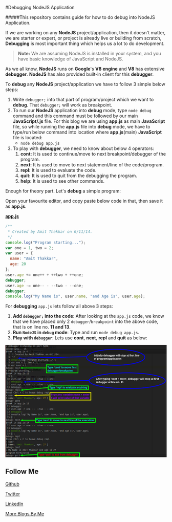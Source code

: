 #Debugging NodeJS Application

#####This repository contains guide for how to do debug into NodeJS Application.

If we are working on any **NodeJS** project/application, then it doesn't matter, we are starter or expert, or project is already live or building from scratch, **Debugging** is most important thing which helps us a lot to do development.

> **Note:** We are assuming NodeJS is installed in your system, and you have basic knowledge of JavaScript and NodeJS.

As we all know, **NodeJS** runs on **Google**'s **V8 engine** and **V8** has extensive **debugger**. **NodeJS** has also provided built-in client for this **debugger**.

To **debug** any **NodeJS** project/application we have to follow 3 simple below steps:

1. Write `debugger;` into that part of program/project which we want to **debug**. That `debugger;` will work as breakpoint.
2. To run our **NodeJS** application into **debug** mode, type `node debug` command and this command must be followed by our main **JavaScript/.js** file. For this blog we are using **app.js** as main **JavaScript** file, so while running the **app.js** file into **debug** mode, we have to type/run below command into location where **app.js**(main) **JavaScript** file is located:
   * `node debug app.js`
3. To play with **debugger**, we need to know about below 4 operators:
   1. **cont:** It is used to continue/move to next breakpoint/debugger of the program.
   2. **next:** It is used to move to next statement/line of the code/program.
   3. **repl:** It is used to evaluate the code.
   4. **quit:** It is used to quit from the debugging the program.
   5. **help:** It is used to see other commands.
   
Enough for theory part. Let's **debug** a simple program:

Open your favourite editor, and copy paste below code in that, then save it as **app.js**.

**[app.js](https://raw.githubusercontent.com/AmitThakkar/Debugging-NodeJS-Application/master/app.js)**
```JavaScript
/**
 * Created by Amit Thakkar on 6/11/14.
 */
console.log("Program starting...");
var one = 1, two = 2;
var user = {
  name: "Amit Thakkar",
  age: 20
};
user.age += one++ + ++two + ++one;
debugger;
user.age -= one-- - --two - --one;
debugger;
console.log("My Name is", user.name, "and Age is", user.age);
```

For **debugging** `app.js` lets follow all above 3 steps:

1. **Add `debugger;` into the code**: After looking at the `app.js` code, we know that we have placed only 2 `debugger`/`breakpoint` into the above code, that is on line no. **11 and 13**.
2. **Run `NodeJS` in `debug` mode**: Type and run `node debug app.js`.
3. **Play with `debugger`**: Lets use **cont**, **next**, **repl** and **quit** as below:

![debugging](https://raw.githubusercontent.com/AmitThakkar/Debugging-NodeJS-Application/master/debugging.png)

Follow Me
---
[Github](https://github.com/AmitThakkar)

[Twitter](https://twitter.com/amit_thakkar01)

[LinkedIn](https://in.linkedin.com/in/amitthakkar01)

[More Blogs By Me](https://amitthakkar.github.io/)